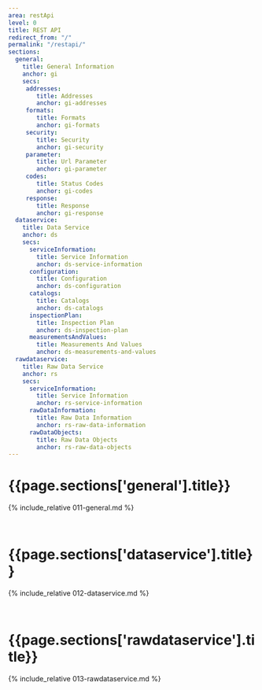 ```yaml
---
area: restApi
level: 0
title: REST API
redirect_from: "/"
permalink: "/restapi/"
sections:
  general: 
    title: General Information
    anchor: gi
    secs:
     addresses: 
        title: Addresses
        anchor: gi-addresses
     formats: 
        title: Formats
        anchor: gi-formats
     security: 
        title: Security
        anchor: gi-security
     parameter: 
        title: Url Parameter
        anchor: gi-parameter
     codes: 
        title: Status Codes
        anchor: gi-codes
     response: 
        title: Response
        anchor: gi-response
  dataservice:
    title: Data Service
    anchor: ds
    secs:
      serviceInformation: 
        title: Service Information
        anchor: ds-service-information
      configuration: 
        title: Configuration
        anchor: ds-configuration
      catalogs: 
        title: Catalogs
        anchor: ds-catalogs
      inspectionPlan: 
        title: Inspection Plan
        anchor: ds-inspection-plan
      measurementsAndValues: 
        title: Measurements And Values
        anchor: ds-measurements-and-values
  rawdataservice:
    title: Raw Data Service
    anchor: rs
    secs:
      serviceInformation: 
        title: Service Information
        anchor: rs-service-information
      rawDataInformation: 
        title: Raw Data Information
        anchor: rs-raw-data-information
      rawDataObjects: 
        title: Raw Data Objects
        anchor: rs-raw-data-objects
---
```

<h1 id="{{page.sections['general'].anchor}}">{{page.sections['general'].title}}</h1>

{% include_relative 011-general.md %}

<br/>

<h1 id="{{page.sections['dataservice'].anchor}}">{{page.sections['dataservice'].title}}</h1>

{% include_relative 012-dataservice.md %}

<br/>

<h1 id="{{page.sections['rawdataservice'].anchor}}">{{page.sections['rawdataservice'].title}}</h1>

{% include_relative 013-rawdataservice.md %}


